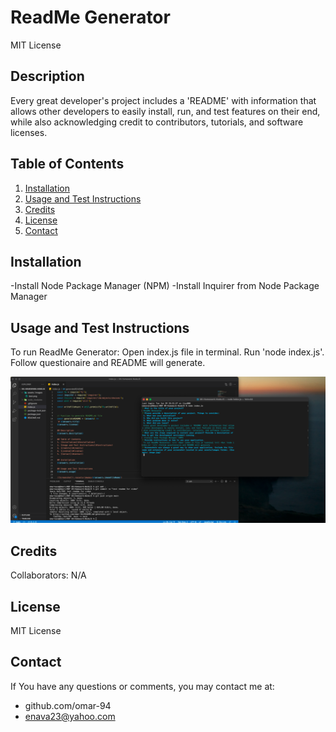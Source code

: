 # ReadMe Generator
MIT License

## Description
Every great developer's project includes a 'README' with information that allows other developers to easily install, run, and test features on their end, while also acknowledging credit to contributors, tutorials, and software licenses.

## Table of Contents
1. [Installation](#installation)
2. [Usage and Test Instructions](#instructions)
3. [Credits](#credits)
4. [License](#license)
5. [Contact](#contact)
	
## Installation
-Install Node Package Manager (NPM) -Install Inquirer from Node Package Manager

## Usage and Test Instructions
To run ReadMe Generator: Open index.js file in terminal. Run 'node index.js'. Follow questionaire and README will generate.

![Screenshot](./assets/images/readme.png)

## Credits
Collaborators:
N/A

## License
MIT License

## Contact
If You have any questions or comments, you may contact me at:
* github.com/omar-94
* enava23@yahoo.com


